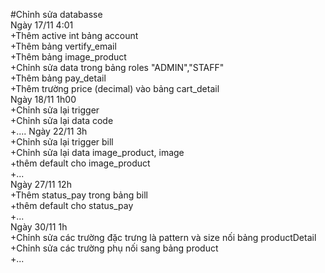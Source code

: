 #Chỉnh sửa databasse  
Ngày 17/11 4:01  
+Thêm active int bảng account  
+Thêm bảng vertify_email  
+Thêm bảng image_product  
+Chỉnh sửa data trong bảng roles "ADMIN","STAFF"  
+Thêm bảng pay_detail  
+Thêm trường price (decimal) vào bảng cart_detail  
Ngày 18/11 1h00  
+Chỉnh sửa lại trigger  
+Chỉnh sửa lại data code  
+....
Ngày 22/11 3h  
+Chỉnh sửa lại trigger bill  
+Chỉnh sửa lại data image_product, image  
+thêm default cho image_product  
+...  
Ngày 27/11 12h  
+Thêm status_pay trong bảng bill  
+thêm default cho status_pay  
+...  
Ngày 30/11 1h  
+Chỉnh sửa các trường đặc trưng là pattern và size nối bảng productDetail  
+Chỉnh sửa các trường phụ nối sang bảng product  
+...  



